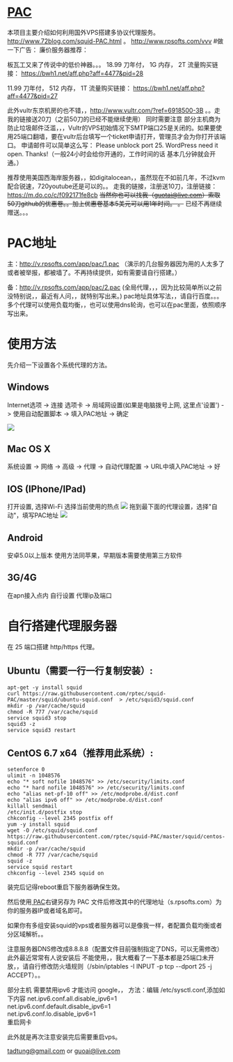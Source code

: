 [PAC](http://www.rpsofts.com/vvv)
=======
本项目主要介绍如何利用国外VPS搭建多协议代理服务。http://www.72blog.com/squid-PAC.html  。 http://www.rpsofts.com/vvv
#做一下广告：
廉价服务器推荐：

板瓦工又来了传说中的低价神器。。。
18.99 刀年付， 1G 内存， 2T 流量购买链接：
https://bwh1.net/aff.php?aff=4477&pid=28

11.99 刀年付， 512 内存， 1T 流量购买链接：
https://bwh1.net/aff.php?aff=4477&pid=27



此外vultr东京机房的也不错，，http://www.vultr.com/?ref=6918500-3B  。。走我的链接送20刀（之前50刀的已经不能继续使用）
    同时需要注意  部分主机商为防止垃圾邮件泛滥，，，Vultr的VPS初始情况下SMTP端口25是关闭的。如果要使用25端口翻墙，要在vultr后台填写一个ticket申请打开，管理员才会为你打开该端口。
申请邮件可以简单这么写：
Please unblock port 25. WordPress need it open. Thanks!（一般24小时会给你开通的，工作时间的话 基本几分钟就会开通。）

推荐使用美国西海岸服务器，，如digitalocean，，虽然现在不如前几年，不过kvm配合锐速，720youtube还是可以的。。  走我的链接，注册送10刀，注册链接：https://m.do.co/c/f092171fe8cb  ~~当然你也可以找我（guotai@live.com）索取50刀github的优惠卷。。加上优惠卷基本5美元可以用1年时间。
。~~  已经不再继续赠送。。。



# PAC地址
主：http://v.rpsofts.com/app/pac/1.pac  （演示的几台服务器因为用的人太多了或者被举报，都被墙了。不再持续提供，如有需要请自行搭建。）

备：http://v.rpsofts.com/app/pac/2.pac (全局代理，，，因为比较简单所以之前没特别说，，最近有人问，，就特别写出来。)
pac地址具体写法，，请自行百度。。。
多个代理可以使用负载均衡，，也可以使用dns轮询，也可以在pac里面，依照顺序写出来。

# 使用方法
先介绍一下设置各个系统代理的方法。
## Windows
Internet选项 -> 连接 选项卡 -> 局域网设置(如果是电脑拨号上网, 这里点'设置') -> 
使用自动配置脚本 -> 填入PAC地址 -> 确定

![](http://cdn.rpsofts.com/o_1aj11sbamej88gt7hjh219aba.jpg)
## Mac OS X
系统设置 -> 网络 -> 高级 -> 代理 -> 自动代理配置 -> URL中填入PAC地址 -> 好

## IOS (IPhone/IPad)
打开设置, 选择Wi-Fi
选择当前使用的热点
![](http://tutu72.qiniudn.com/o_1ad7hfpgi1c7ciqoen517m06s6a.png)
拖到最下面的代理设置，选择"自动"，填写PAC地址 
![](http://tutu72.qiniudn.com/o_1ad7hfu4h6sfjvv1cm1qu7168jf.png)
## Android
安卓5.0以上版本 使用方法同苹果，早期版本需要使用第三方软件

## 3G/4G
在apn接入点内 自行设置  代理ip及端口

自行搭建代理服务器
==============
在 25 端口搭建 http/https 代理。


Ubuntu（需要一行一行复制安装）:
-------
	apt-get -y install squid
	curl https://raw.githubusercontent.com/rptec/squid-PAC/master/squid/ubuntu-squid.conf  > /etc/squid3/squid.conf
	mkdir -p /var/cache/squid
	chmod -R 777 /var/cache/squid
	service squid3 stop
	squid3 -z
	service squid3 restart


CentOS 6.7 x64（推荐用此系统）:
-------
	setenforce 0
	ulimit -n 1048576
	echo "* soft nofile 1048576" >> /etc/security/limits.conf
	echo "* hard nofile 1048576" >> /etc/security/limits.conf
	echo "alias net-pf-10 off" >> /etc/modprobe.d/dist.conf
	echo "alias ipv6 off" >> /etc/modprobe.d/dist.conf
	killall sendmail
	/etc/init.d/postfix stop
	chkconfig --level 2345 postfix off
	yum -y install squid
	wget -O /etc/squid/squid.conf https://raw.githubusercontent.com/rptec/squid-PAC/master/squid/centos-squid.conf
	mkdir -p /var/cache/squid
	chmod -R 777 /var/cache/squid
	squid -z
	service squid restart
	chkconfig --level 2345 squid on


装完后记得reboot重启下服务器确保生效。

然后使用[ PAC](http://v.rpsofts.com/app/pac/1.pac  " PAC")右键另存为 PAC 文件后修改其中的代理地址（s.rpsofts.com）为你的服务器IP或者域名即可。

如果你有多组安装squid的vps或者服务器可以是像我一样，者配置负载均衡或者分区域解析。。

注意服务器DNS修改成8.8.8.8（配置文件目前强制指定了DNS，可以无需修改）
此外最近常常有人说安装后 不能使用，，我大概看了一下基本都是25端口未开放，，请自行修改防火墙规则（/sbin/iptables -I INPUT -p tcp --dport 25 -j ACCEPT）。。

部分主机 需要禁用ipv6 才能访问 google，，
方法：编辑 /etc/sysctl.conf,添加如下内容
net.ipv6.conf.all.disable_ipv6=1  
net.ipv6.conf.default.disable_ipv6=1  
net.ipv6.conf.lo.disable_ipv6=1  
重启网卡


此外就是再次注意安装完后需要重启vps。


tadtung@gmail.com or guoai@live.com
